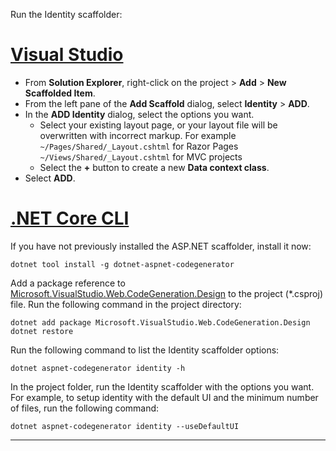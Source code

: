 Run the Identity scaffolder:

# [Visual Studio](#tab/visual-studio) 

* From **Solution Explorer**, right-click on the project > **Add** > **New Scaffolded Item**.
* From the left pane of the **Add Scaffold** dialog, select **Identity** > **ADD**.
* In the **ADD Identity** dialog, select the options you want.
  * Select your existing layout page, or your layout file will be overwritten with incorrect markup. For example
  `~/Pages/Shared/_Layout.cshtml` for Razor Pages 
  `~/Views/Shared/_Layout.cshtml` for MVC projects 
  * Select the **+** button to create a new **Data context class**.
* Select **ADD**.

# [.NET Core CLI](#tab/netcore-cli)

If you have not previously installed the ASP.NET scaffolder, install it now:

```cli
dotnet tool install -g dotnet-aspnet-codegenerator
```

Add a package reference to [Microsoft.VisualStudio.Web.CodeGeneration.Design](https://www.nuget.org/packages/Microsoft.VisualStudio.Web.CodeGeneration.Design/) to the project (\*.csproj) file. Run the following command in the project directory:

```cli
dotnet add package Microsoft.VisualStudio.Web.CodeGeneration.Design 
dotnet restore
```

Run the following command to list the Identity scaffolder options:


```cli
dotnet aspnet-codegenerator identity -h
```

In the project folder, run the Identity scaffolder with the options you want. For example, to setup identity with the default UI and the minimum number of files, run the following command:

```cli
dotnet aspnet-codegenerator identity --useDefaultUI
```
-------------